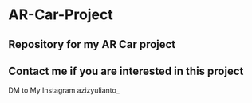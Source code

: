 # AR-Car-Project
Repository for my AR Car project
---------------------------------------
Contact me if you are interested in this project
---------------------------------------
DM to My Instagram azizyulianto_


